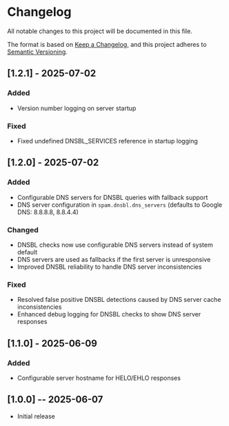 # Changelog

All notable changes to this project will be documented in this file.

The format is based on [Keep a Changelog](https://keepachangelog.com/en/1.0.0/),
and this project adheres to [Semantic Versioning](https://semver.org/spec/v2.0.0.html).

## [1.2.1] - 2025-07-02

### Added
- Version number logging on server startup

### Fixed
- Fixed undefined DNSBL_SERVICES reference in startup logging

## [1.2.0] - 2025-07-02

### Added
- Configurable DNS servers for DNSBL queries with fallback support
- DNS server configuration in `spam.dnsbl.dns_servers` (defaults to Google DNS: 8.8.8.8, 8.8.4.4)

### Changed
- DNSBL checks now use configurable DNS servers instead of system default
- DNS servers are used as fallbacks if the first server is unresponsive
- Improved DNSBL reliability to handle DNS server inconsistencies

### Fixed
- Resolved false positive DNSBL detections caused by DNS server cache inconsistencies
- Enhanced debug logging for DNSBL checks to show DNS server responses

## [1.1.0] - 2025-06-09

### Added
- Configurable server hostname for HELO/EHLO responses

## [1.0.0] -- 2025-06-07

- Initial release
